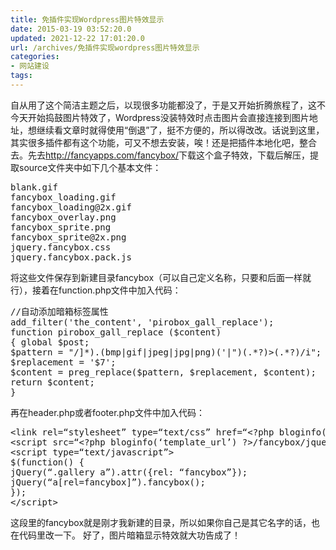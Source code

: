 ```yaml
---
title: 免插件实现Wordpress图片特效显示
date: 2015-03-19 03:52:20.0
updated: 2021-12-22 17:01:20.0
url: /archives/免插件实现wordpress图片特效显示
categories: 
- 网站建设
tags: 
---
```


自从用了这个简洁主题之后，以现很多功能都没了，于是又开始折腾旅程了，这不今天开始捣鼓图片特效了，Wordpress没装特效时点击图片会直接连接到图片地址，想继续看文章时就得使用“倒退”了，挺不方便的，所以得改改。话说到这里，其实很多插件都有这个功能，可又不想去安装，唉！还是把插件本地化吧，整合去。先去<a href="http://fancyapps.com/fancybox/" target="_blank">http://fancyapps.com/fancybox/</a>下载这个盒子特效，下载后解压，提取source文件夹中如下几个基本文件：
<pre class="lang:default decode:true " >blank.gif
fancybox_loading.gif
fancybox_loading@2x.gif
fancybox_overlay.png
fancybox_sprite.png
fancybox_sprite@2x.png
jquery.fancybox.css
jquery.fancybox.pack.js</pre>
将这些文件保存到新建目录fancybox（可以自己定义名称，只要和后面一样就行），接着在function.php文件中加入代码：
<pre class="lang:php decode:true " >//自动添加暗箱标签属性
add_filter('the_content', 'pirobox_gall_replace');
function pirobox_gall_replace ($content)
{ global $post;
$pattern = "/<a(.*?)href=('|")([^>]*).(bmp|gif|jpeg|jpg|png)('|")(.*?)>(.*?)</a>/i";
$replacement = '<a$1href=$2$3.$4$5 rel="fancybox"$6>$7</a>';
$content = preg_replace($pattern, $replacement, $content);
return $content;
}</pre>
再在header.php或者footer.php文件中加入代码：
<pre class="lang:php decode:true " >&lt;link rel=“stylesheet” type=“text/css” href=“&lt;?php bloginfo(‘template_url’) ?&gt;/fancybox/jquery.fancybox.css” /&gt;
&lt;script src=“&lt;?php bloginfo(‘template_url’) ?&gt;/fancybox/jquery.fancybox.pack.js”&gt;&lt;/script&gt;
&lt;script type=“text/javascript”&gt;
$(function() {
jQuery(“.gallery a”).attr({rel: “fancybox”});
jQuery(“a[rel=fancybox]”).fancybox();
});
&lt;/script&gt;</pre>
这段里的fancybox就是刚才我新建的目录，所以如果你自己是其它名字的话，也在代码里改一下。
好了，图片暗箱显示特效就大功告成了！